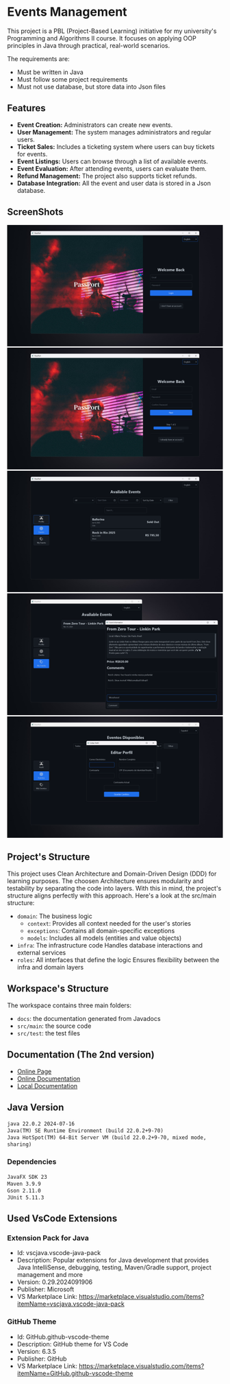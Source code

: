 # Events Management

This project is a PBL (Project-Based Learning) initiative for my university's Programming and Algorithms II course. 
It focuses on applying OOP principles in Java through practical, real-world scenarios.

The requirements are:
- Must be written in Java
- Must follow some project requirements
- Must not use database, but store data into Json files

## Features

- **Event Creation:** Administrators can create new events. 
- **User Management:** The system manages administrators and regular users.
- **Ticket Sales:** Includes a ticketing system where users can buy tickets for events.
- **Event Listings:** Users can browse through a list of available events.
- **Event Evaluation:** After attending events, users can evaluate them.
- **Refund Management:** The project also supports ticket refunds.
- **Database Integration:** All the event and user data is stored in a Json database.


## ScreenShots

![Login Screen](./.github/assets/login.png)
![Signup Screen](./.github/assets/signup.png)
![Main Screen](./.github/assets/main.png)
![Event Window](./.github/assets/event.png)
![Profile Editing Window](./.github/assets/profile.png)

## Project's Structure

This project uses Clean Architecture and Domain-Driven Design (DDD) for learning purposes. 
The choosen Architecture ensures modularity and testability by separating the code into layers. 
With this in mind, the project's structure aligns perfectly with this approach. 
Here's a look at the src/main structure:

- `domain`: The business logic
    - `context`: Provides all context needed for the user's stories
    - `exceptions`: Contains all domain-specific exceptions
    - `models`: Includes all models (entities and value objects)
- `infra`: The infrastructure code
    Handles database interactions and external services
- `roles`: All interfaces that define the logic
    Ensures flexibility between the infra and domain layers

## Workspace's Structure

The workspace contains three main folders:
- `docs`: the documentation generated from Javadocs 
- `src/main`: the source code
- `src/test`: the test files

## Documentation (The 2nd version)

* [Online Page](https://rickbarretto.github.io/events)
* [Online Documentation](https://rickbarretto.github.io/events/docs)
* [Local Documentation](./docs/index.html)

## Java Version

```
java 22.0.2 2024-07-16
Java(TM) SE Runtime Environment (build 22.0.2+9-70)
Java HotSpot(TM) 64-Bit Server VM (build 22.0.2+9-70, mixed mode, sharing)
```

### Dependencies

```
JavaFX SDK 23
Maven 3.9.9
Gson 2.11.0
JUnit 5.11.3
```

## Used VsCode Extensions

### Extension Pack for Java
* Id: vscjava.vscode-java-pack
* Description: Popular extensions for Java development that provides Java IntelliSense, debugging, testing, Maven/Gradle support, project management and more
* Version: 0.29.2024091906
* Publisher: Microsoft
* VS Marketplace Link: https://marketplace.visualstudio.com/items?itemName=vscjava.vscode-java-pack

### GitHub Theme
* Id: GitHub.github-vscode-theme
* Description: GitHub theme for VS Code
* Version: 6.3.5
* Publisher: GitHub
* VS Marketplace Link: https://marketplace.visualstudio.com/items?itemName=GitHub.github-vscode-theme